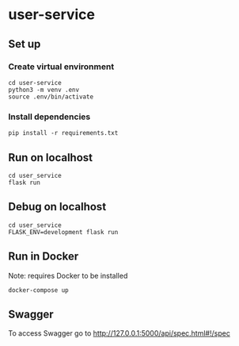 # user-service

## Set up
### Create virtual environment
```buildoutcfg
cd user-service
python3 -m venv .env
source .env/bin/activate
```
### Install dependencies
```buildoutcfg
pip install -r requirements.txt
```

## Run on localhost
```buildoutcfg
cd user_service
flask run
```
## Debug on localhost
```buildoutcfg
cd user_service
FLASK_ENV=development flask run
```

## Run in Docker
Note: requires Docker to be installed
```buildoutcfg
docker-compose up
```

## Swagger
To access Swagger go to
http://127.0.0.1:5000/api/spec.html#!/spec
